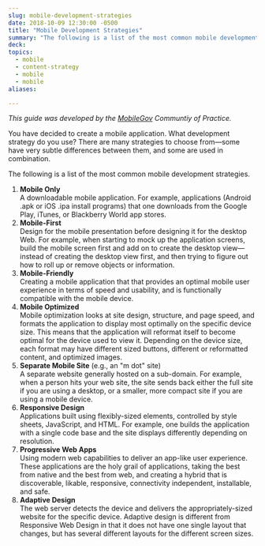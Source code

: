 ```yaml
---
slug: mobile-development-strategies
date: 2018-10-09 12:30:00 -0500
title: "Mobile Development Strategies"
summary: "The following is a list of the most common mobile development strategies."
deck:
topics:
  - mobile
  - content-strategy
  - mobile
  - mobile
aliases:

---
```


_This guide was developed by the [MobileGov](https://digital.gov/communities/mobile/) Communtiy of Practice._

You have decided to create a mobile application. What development strategy do you use? There are many strategies to choose from—some have very subtle differences between them, and some are used in combination.

The following is a list of the most common mobile development strategies.

1. **Mobile Only** <br />A downloadable mobile application. For example, applications (Android .apk or iOS .ipa install programs) that one downloads from the Google Play, iTunes, or Blackberry World app stores.
2. **Mobile-First** <br />Design for the mobile presentation before designing it for the desktop Web. For example, when starting to mock up the application screens, build the mobile screen first and add on to create the desktop view&mdash;instead of creating the desktop view first, and then trying to figure out how to roll up or remove objects or information.
3. **Mobile-Friendly** <br />Creating a mobile application that that provides an optimal mobile user experience in terms of speed and usability, and is functionally compatible with the mobile device.
4. **Mobile Optimized** <br />Mobile optimization looks at site design, structure, and page speed, and formats the application to display most optimally on the specific device size. This means that the application will reformat itself to become optimal for the device used to view it. Depending on the device size, each format may have different sized buttons, different or reformatted content, and optimized images.
5. **Separate Mobile Site** (e.g., an "m dot" site) <br />A separate website generally hosted on a sub-domain. For example, when a person hits your web site, the site sends back either the full site if you are using a desktop, or a smaller, more compact site if you are using a mobile device.
6. **Responsive Design** <br />Applications built using flexibly-sized elements, controlled by style sheets, JavaScript, and HTML. For example, one builds the application with a single code base and the site displays differently depending on resolution.
7. **Progressive Web Apps** <br />Using modern web capabilities to deliver an app-like user experience. These applications are the holy grail of applications, taking the best from native and the best from web, and creating a hybrid that is discoverable, likable, responsive, connectivity independent, installable, and safe.
8. **Adaptive Design** <br />The web server detects the device and delivers the appropriately-sized website for the specific device. Adaptive design is different from Responsive Web Design in that it does not have one single layout that changes, but has several different layouts for the different screen sizes.
